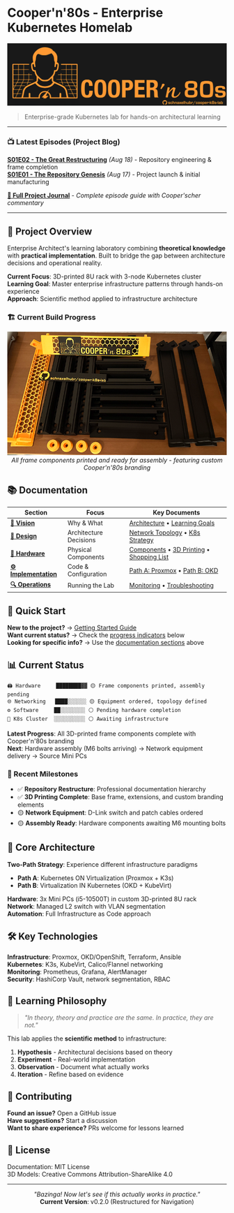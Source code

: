 # Cooper'n'80s - Enterprise Kubernetes Homelab

<p align="center">
  <img src="assets/banner.png" alt="Cooper'n'80s Logo" />
</p>

> Enterprise-grade Kubernetes lab for hands-on architectural learning

---

### 📺 Latest Episodes (Project Blog)
**[S01E02 - The Great Restructuring](docs/99-appendix/project-journal.md#s01e02---the-great-restructuring)** *(Aug 18)* - Repository engineering & frame completion  
**[S01E01 - The Repository Genesis](docs/99-appendix/project-journal.md#s01e01---the-repository-genesis)** *(Aug 17)* - Project launch & initial manufacturing  

**[📖 Full Project Journal](docs/99-appendix/project-journal.md)** - *Complete episode guide with Cooper'scher commentary*

---

## 🎯 Project Overview

Enterprise Architect's learning laboratory combining **theoretical knowledge** with **practical implementation**. Built to bridge the gap between architecture decisions and operational reality.

**Current Focus**: 3D-printed 8U rack with 3-node Kubernetes cluster  
**Learning Goal**: Master enterprise infrastructure patterns through hands-on experience  
**Approach**: Scientific method applied to infrastructure architecture

### 🏗️ Current Build Progress

<p align="center">
  <img src="docs/03-hardware/assembly/photos/frame-parts_800.png" alt="3D Printed Frame Components" width="600"/>
  <br>
  <em>All frame components printed and ready for assembly - featuring custom Cooper'n'80s branding</em>
</p>

## 📚 Documentation

| Section | Focus | Key Documents |
|---------|-------|---------------|
| **[🎯 Vision](docs/01-vision/)** | Why & What | [Architecture](docs/01-vision/architecture.md) • [Learning Goals](docs/01-vision/learning-goals.md) |
| **[📐 Design](docs/02-design/)** | Architecture Decisions | [Network Topology](docs/02-design/network-topology.md) • [K8s Strategy](docs/02-design/kubernetes-strategy.md) |
| **[🔧 Hardware](docs/03-hardware/)** | Physical Components | [Components](docs/03-hardware/components/) • [3D Printing](docs/03-hardware/assembly/3d-printing.md) • [Shopping List](docs/03-hardware/shopping-list.md) |
| **[⚙️ Implementation](docs/04-implementation/)** | Code & Configuration | [Path A: Proxmox](docs/04-implementation/path-a-proxmox/) • [Path B: OKD](docs/04-implementation/path-b-okd/) |
| **[🔍 Operations](docs/05-operations/)** | Running the Lab | [Monitoring](docs/05-operations/monitoring.md) • [Troubleshooting](docs/05-operations/troubleshooting.md) |

## 🚀 Quick Start

**New to the project?** → [Getting Started Guide](GETTING_STARTED.md)  
**Want current status?** → Check the [progress indicators](#current-status) below  
**Looking for specific info?** → Use the [documentation sections](#documentation) above

## 📊 Current Status

```
🖨️ Hardware     ████████▓▓ 🟡 Frame components printed, assembly pending
🌐 Networking   ████░░░░░░ 🟡 Equipment ordered, topology defined  
⚙️ Software     ██░░░░░░░░ ⚪ Pending hardware completion
🚀 K8s Cluster  ░░░░░░░░░░ ⚪ Awaiting infrastructure
```

**Latest Progress**: All 3D-printed frame components complete with Cooper'n'80s branding  
**Next**: Hardware assembly (M6 bolts arriving) → Network equipment delivery → Source Mini PCs

### 🎯 Recent Milestones
- ✅ **Repository Restructure**: Professional documentation hierarchy
- ✅ **3D Printing Complete**: Base frame, extensions, and custom branding elements  
- 🟡 **Network Equipment**: D-Link switch and patch cables ordered
- 🟡 **Assembly Ready**: Hardware components awaiting M6 mounting bolts

## 🎯 Core Architecture

**Two-Path Strategy**: Experience different infrastructure paradigms

- **Path A**: Kubernetes ON Virtualization (Proxmox + K3s)
- **Path B**: Virtualization IN Kubernetes (OKD + KubeVirt)

**Hardware**: 3x Mini PCs (i5-10500T) in custom 3D-printed 8U rack  
**Network**: Managed L2 switch with VLAN segmentation  
**Automation**: Full Infrastructure as Code approach

## 🛠️ Key Technologies

**Infrastructure**: Proxmox, OKD/OpenShift, Terraform, Ansible  
**Kubernetes**: K3s, KubeVirt, Calico/Flannel networking  
**Monitoring**: Prometheus, Grafana, AlertManager  
**Security**: HashiCorp Vault, network segmentation, RBAC

## 🧪 Learning Philosophy

> *"In theory, theory and practice are the same. In practice, they are not."*

This lab applies the **scientific method** to infrastructure:
1. **Hypothesis** - Architectural decisions based on theory
2. **Experiment** - Real-world implementation
3. **Observation** - Document what actually works
4. **Iteration** - Refine based on evidence

## 🤝 Contributing

**Found an issue?** Open a GitHub issue  
**Have suggestions?** Start a discussion  
**Want to share experience?** PRs welcome for lessons learned

## 📄 License

Documentation: MIT License  
3D Models: Creative Commons Attribution-ShareAlike 4.0

---

<p align="center">
  <em>"Bazinga! Now let's see if this actually works in practice."</em><br>
  <strong>Current Version</strong>: v0.2.0 (Restructured for Navigation)
</p>